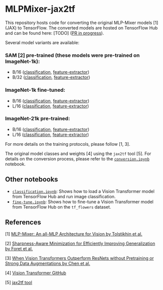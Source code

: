 # MLPMixer-jax2tf

This repository hosts code for converting the original MLP-Mixer models [1] (JAX) to TensorFlow. The converted models are hosted
on TensorFlow Hub and can be found here: [TODO] ([PR in progress](https://github.com/tensorflow/tfhub.dev/pull)).

Several model variants are available:

### **SAM [2] pre-trained** (these models were pre-trained on ImageNet-1k):

* B/16 ([classification](https://tfhub.dev/sayakpaul/mixer_b16_sam_classification/1), [feature-extractor](https://tfhub.dev/sayakpaul/mixer_b16_sam_fe/1))
* B/32 ([classification](https://tfhub.dev/sayakpaul/mixer_b32_sam_classification/1), [feature-extractor](https://tfhub.dev/sayakpaul/mixer_b32_sam_fe/1))

### **ImageNet-1k fine-tuned**:

* B/16 ([classification](https://tfhub.dev/sayakpaul/mixer_b16_i1k_classification/1), [feature-extractor](https://tfhub.dev/sayakpaul/mixer_b16_i1k_fe/1))
* L/16 ([classification](https://tfhub.dev/sayakpaul/mixer_l16_i1k_classification/1), [feature-extractor](https://tfhub.dev/sayakpaul/mixer_l16_i1k_fe/1))

### **ImageNet-21k pre-trained**:

* B/16 ([classification](https://tfhub.dev/sayakpaul/mixer_b16_i21k_classification/1), [feature-extractor](https://tfhub.dev/sayakpaul/mixer_b16_i21k_fe/1))
* L/16 ([classification](https://tfhub.dev/sayakpaul/mixer_l16_i21k_classification/1), [feature-extractor](https://tfhub.dev/sayakpaul/mixer_l16_i21k_fe/1))

For more details on the training protocols, please follow [1, 3].

The original model classes and weights [4] using the `jax2tf` tool [5]. For details on the conversion process,
please refer to the [`conversion.ipynb`](https://colab.research.google.com/github/sayakpaul/MLPMixer-jax2tf/blob/main/conversion.ipynb) notebook.

## Other notebooks

* [`classification.ipynb`](https://colab.research.google.com/github/sayakpaul/MLPMixer-jax2tf/blob/main/classification.ipynb): Shows how to load a Vision Transformer model from TensorFlow Hub and run image classification.
* [`fine-tune.ipynb`](https://colab.research.google.com/github/sayakpaul/MLPMixer-jax2tf/blob/main/fine-tune.ipynb): Shows how to
  fine-tune a Vision Transformer model from TensorFlow Hub on the `tf_flowers` dataset.

## References

[1] [MLP-Mixer: An all-MLP Architecture for Vision by Tolstikhin et al.](https://arxiv.org/abs/2105.01601)

[2] [Sharpness-Aware Minimization for Efficiently Improving Generalization by Foret et al.](https://arxiv.org/abs/2010.01412)

[3] [When Vision Transformers Outperform ResNets without Pretraining or Strong Data Augmentations by Chen et al.](https://arxiv.org/abs/2106.01548)

[4] [Vision Transformer GitHub](https://github.com/google-research/vision_transformer)

[5] [jax2tf tool](https://github.com/google/jax/tree/main/jax/experimental/jax2tf/)
